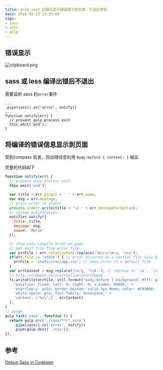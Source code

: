 ```yaml
---
title: gulp sass 出错后显示错误提示到页面，不退出进程
date: 2016-05-13 13:53:04
tags:
- sass
- scss
- gulp
---
```

## 错误显示

![clipboard.png](//ww4.sinaimg.cn/large/006tNbRwgw1f4b8q7jf5gj30dq056mxm)

## sass 或 less 编译出错后不退出
需要监听 sass 的`error`事件
<!-- more -->
```
...
.pipe(sass().on('error', notify))
...
function notify(err) {
  // prevent gulp process exit
  this.emit('end');
}
```
 
## 将编译的错误信息显示到页面
受到compass 启发，将出错信息利用 `body:before { content: }` 输出

完整的代码如下
```js
function notify(err) {
  // prevent gulp process exit
  this.emit('end');

  var title = err.plugin + ' ' + err.name;
  var msg = err.message;
  // print error to stderr
  process.stderr.write(title + '\n ' + err.messageFormatted);
  // system notification
  notifier.notify({
    title: title,
    message: msg,
    sound: 'Morse'
  });

  // show sass compile error on page
  // get dest file from error file
  var errFile = err.relativePath.replace(/\bscss\b/g, 'css');
  if(err.file != 'stdin') { // error occurred in a partial file (via @import)
    errFile = 'static/css/app.css'; // show error in a default file
  }
  var errContent = msg.replace(/\n/g, '\\A '); // replace to `\A`, `\n` is not allowed in css content
  // http://codepen.io/scottkellum/pen/YXbpeQ
  fs.writeFile(errFile, util.format('body:before { background: #fff; padding: 15px;' +
    'position: fixed; left: 0; right: 0; z-index: 99999;' +
    'overflow-y: auto; border-bottom: solid 1px #eee; color: #C93900;' +
    'white-space: pre; font-family: monospace;' +
    'content: \'%s\';}', errContent)
  );
}
// usage
gulp.task('sass', function () {
  return gulp.src('./sass/**/*.scss')
    .pipe(sass().on('error', notify))
    .pipe(gulp.dest('./css'));
});
```

## 参考
[Debug Sass in Codepen](http://codepen.io/scottkellum/pen/YXbpeQ)
